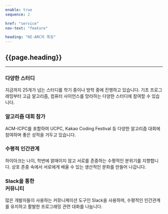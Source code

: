 ```yaml
---
enable: true
sequence: 2

href: "service"
nav-text: "feature"

heading: "HI-ARC의 특징"
---
```


<section id="service">
    <div class="container">
        <div class="row">
            <div class="col-lg-12 text-center">
                <h2 class="section-heading">{{page.heading}}</h2>
                <hr class="my-4">
            </div>
        </div>
    </div>
    <div class="container">
        <div class="row">
            <div class="col-lg-3 col-md-6 text-center">
                <div class="service-box mt-5 mx-auto">
                    <i class="fas fa-4x fa-user-edit text-primary mb-3 sr-icon-1"></i>
                    <h3 class="mb-3">다양한 스터디</h3>
                    <p class="text-muted mb-0">
                        지금까지 25개가 넘는 스터디를 학기 중이나 방학 중에 진행하고 있습니다. 기초 프로그래밍부터 고급 알고리즘, 컴퓨터 사이언스를 망라하는 다양한 스터디에 참여할 수 있습니다.
                    </p>
                </div>
            </div>
            <div class="col-lg-3 col-md-6 text-center">
                <div class="service-box mt-5 mx-auto">
                    <i class="fas fa-4x fa-trophy text-primary mb-3 sr-icon-2"></i>
                    <h3 class="mb-3">알고리즘 대회 참가</h3>
                    <p class="text-muted mb-0">
                        ACM-ICPC를 포함하여 UCPC, Kakao Coding Festival 등 다양한 알고리즘 대회에 참여하며 좋은 성적을 거두고 있습니다.
                    </p>
                </div>
            </div>
            <div class="col-lg-3 col-md-6 text-center">
                <div class="service-box mt-5 mx-auto">
                    <i class="fas fa-4x fa-users text-primary mb-3 sr-icon-3"></i>
                    <h3 class="mb-3">수평적 인간관계</h3>
                    <p class="text-muted mb-0">
                        하이아크는 나이, 학번에 얽매이지 않고 서로를 존중하는 수평적인 분위기를 지향합니다. 상호 존중 속에서 서로에게 배울 수 있는 생산적인 문화를 만들어 나갑니다.
                    </p>
                </div>
            </div>
            <div class="col-lg-3 col-md-6 text-center">
                <div class="service-box mt-5 mx-auto">
                    <i class="fab fa-4x fa-slack-hash text-primary mb-3 sr-icon-4"></i>
                    <h3 class="mb-3">Slack을 통한<br class="laptop-break">커뮤니티</h3>
                    <p class="text-muted mb-0">
                        많은 개발자들이 사용하는 커뮤니케이션 도구인 Slack을 사용하여, 수평적인 인간관계를 유지하고 활발한 프로그래밍 관련 대화를 나눕니다.
                    </p>
                </div>
            </div>
        </div>
    </div>
</section>